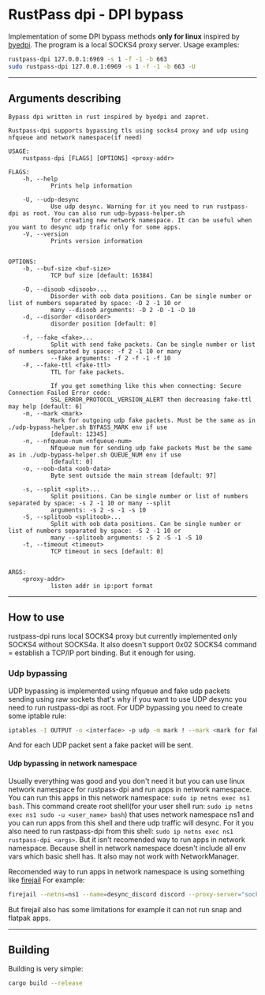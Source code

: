 # RustPass dpi - DPI bypass

Implementation of some DPI bypass methods **only for linux** inspired by [byedpi](https://github.com/hufrea/byedpi). The program is a local SOCKS4 proxy server.
Usage examples:
```sh
rustpass-dpi 127.0.0.1:6969 -s 1 -f -1 -b 663
sudo rustpass-dpi 127.0.0.1:6969 -s 1 -f -1 -b 663 -U
```

------

## Arguments describing
```
Bypass dpi written in rust inspired by byedpi and zapret.

Rustpass-dpi supports bypassing tls using socks4 proxy and udp using nfqueue and network namespace(if need)

USAGE:
    rustpass-dpi [FLAGS] [OPTIONS] <proxy-addr>

FLAGS:
    -h, --help
            Prints help information

    -U, --udp-desync
            Use udp desync. Warning for it you need to run rustpass-dpi as root. You can also run udp-bypass-helper.sh
            for creating new network namespace. It can be useful when you want to desync udp trafic only for some apps.
    -V, --version
            Prints version information


OPTIONS:
    -b, --buf-size <buf-size>
            TCP buf size [default: 16384]

    -D, --disoob <disoob>...
            Disorder with oob data positions. Can be single number or list of numbers separated by space: -D 2 -1 10 or
            many --disoob arguments: -D 2 -D -1 -D 10
    -d, --disorder <disorder>
            disorder position [default: 0]

    -f, --fake <fake>...
            Split with send fake packets. Can be single number or list of numbers separated by space: -f 2 -1 10 or many
            --fake arguments: -f 2 -f -1 -f 10
    -F, --fake-ttl <fake-ttl>
            TTL for fake packets.

            If you get something like this when connecting: Secure Connection Failed Error code:
            SSL_ERROR_PROTOCOL_VERSION_ALERT then decreasing fake-ttl may help [default: 6]
    -m, --mark <mark>
            Mark for outgoing udp fake packets. Must be the same as in ./udp-bypass-helper.sh BYPASS_MARK env if use
            [default: 12345]
    -n, --nfqueue-num <nfqueue-num>
            Nfqueue num for sending udp fake packets Must be the same as in ./udp-bypass-helper.sh QUEUE_NUM env if use
            [default: 0]
    -o, --oob-data <oob-data>
            Byte sent outside the main stream [default: 97]

    -s, --split <split>...
            Split positions. Can be single number or list of numbers separated by space: -s 2 -1 10 or many --split
            arguments: -s 2 -s -1 -s 10
    -S, --splitoob <splitoob>...
            Split with oob data positions. Can be single number or list of numbers separated by space: -S 2 -1 10 or
            many --splitoob arguments: -S 2 -S -1 -S 10
    -t, --timeout <timeout>
            TCP timeout in secs [default: 0]


ARGS:
    <proxy-addr>
            listen addr in ip:port format
```

------

## How to use

rustpass-dpi runs local SOCKS4 proxy but currently implemented only SOCKS4 without SOCKS4a.
It also doesn't support 0x02 SOCKS4 command = establish a TCP/IP port binding.
But it enough for using.

### Udp bypassing

UDP bypassing is implemented using nfqueue and fake udp packets sending using raw sockets
that's why if you want to use UDP desync you need to run rustpass-dpi as root.
For UDP bypassing you need to create some iptable rule:
```sh
iptables -I OUTPUT -o <interface> -p udp -m mark ! --mark <mark for fake udp packets> -j NFQUEUE --queue-num <nfqueue num>
```
And for each UDP packet sent a fake packet will be sent.

#### Udp bypassing in network namespace

Usually everything was good and you don't need it but you can use linux network namespace for rustpass-dpi and run apps in network namespace.
You can run this apps in this network namespace: `sudo ip netns exec ns1 bash`. This command create root
shell(for your user shell run: `sudo ip netns exec ns1 sudo -u <user_name> bash`) that uses network
namespace ns1 and you can run apps from this shell and there udp traffic will desync.
For it you also need to run rastpass-dpi from this shell: `sudo ip netns exec ns1 rustpass-dpi <args>`.
But it isn't recomended way to run apps in network namespace.
Because shell in network namespace doesn't include all env vars which basic shell has.
It also may not work with NetworkManager.

Recomended way to run apps in network namespace is using something like [firejail](https://github.com/netblue30/firejail/)
For example:
```sh
firejail --netns=ns1 --name=desync_discord discord --proxy-server="socks4://127.0.0.1:6969"
```
But firejail also has some limitations for example it can not run snap and flatpak apps.

------

## Building
Building is very simple:
```sh
cargo build --release
```

